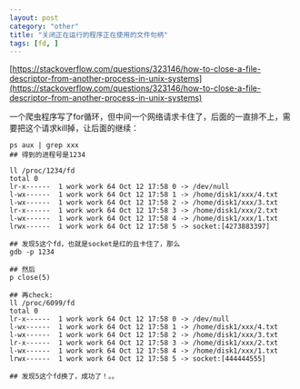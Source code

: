 ```yaml
---
layout: post
category: "other"
title: "关闭正在运行的程序正在使用的文件句柄"
tags: [fd, ]
---
```


[https://stackoverflow.com/questions/323146/how-to-close-a-file-descriptor-from-another-process-in-unix-systems](https://stackoverflow.com/questions/323146/how-to-close-a-file-descriptor-from-another-process-in-unix-systems)

一个爬虫程序写了for循环，但中间一个网络请求卡住了，后面的一直排不上，需要把这个请求kill掉，让后面的继续：

```shell
ps aux | grep xxx
## 得到的进程号是1234

ll /proc/1234/fd
total 0
lr-x------  1 work work 64 Oct 12 17:58 0 -> /dev/null
l-wx------  1 work work 64 Oct 12 17:58 1 -> /home/disk1/xxx/4.txt
l-wx------  1 work work 64 Oct 12 17:58 2 -> /home/disk1/xxx/3.txt
lr-x------  1 work work 64 Oct 12 17:58 3 -> /home/disk1/xxx/2.txt
l-wx------  1 work work 64 Oct 12 17:58 4 -> /home/disk1/xxx/1.txt
lrwx------  1 work work 64 Oct 12 17:58 5 -> socket:[4273883397]

## 发现5这个fd，也就是socket是红的且卡住了，那么
gdb -p 1234

## 然后
p close(5)

## 再check:
ll /proc/6099/fd
total 0
lr-x------  1 work work 64 Oct 12 17:58 0 -> /dev/null
l-wx------  1 work work 64 Oct 12 17:58 1 -> /home/disk1/xxx/4.txt
l-wx------  1 work work 64 Oct 12 17:58 2 -> /home/disk1/xxx/3.txt
lr-x------  1 work work 64 Oct 12 17:58 3 -> /home/disk1/xxx/2.txt
l-wx------  1 work work 64 Oct 12 17:58 4 -> /home/disk1/xxx/1.txt
lrwx------  1 work work 64 Oct 12 17:58 5 -> socket:[444444555]

## 发现5这个fd换了，成功了！。。
```

